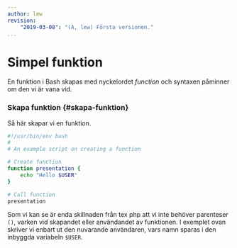 ```yaml
---
author: lew
revision:
    "2019-03-08": "(A, lew) Första versionen."
...
```


Simpel funktion
=======================

En funktion i Bash skapas med nyckelordet *function* och syntaxen påminner om den vi är vana vid.


### Skapa funktion {#skapa-funktion}

Så här skapar vi en funktion.

```bash
#!/usr/bin/env bash
#
# An example script on creating a function

# Create function
function presentation {
    echo "Hello $USER"
}

# Call function
presentation
```

Som vi kan se är enda skillnaden från tex php att vi inte behöver parenteser `()`, varken vid skapandet eller användandet av funktionen. I exemplet ovan skriver vi enbart ut den nuvarande användaren, vars namn sparas i den inbyggda variabeln `$USER`.
